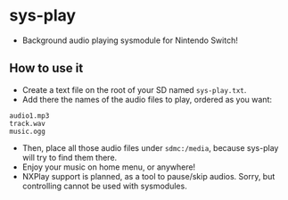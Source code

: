 # sys-play
- Background audio playing sysmodule for Nintendo Switch!

## How to use it
- Create a text file on the root of your SD named `sys-play.txt`.
- Add there the names of the audio files to play, ordered as you want:
```
audio1.mp3
track.wav
music.ogg
```
- Then, place all those audio files under `sdmc:/media`, because sys-play will try to find them there.
- Enjoy your music on home menu, or anywhere!
- NXPlay support is planned, as a tool to pause/skip audios. Sorry, but controlling cannot be used with sysmodules.

